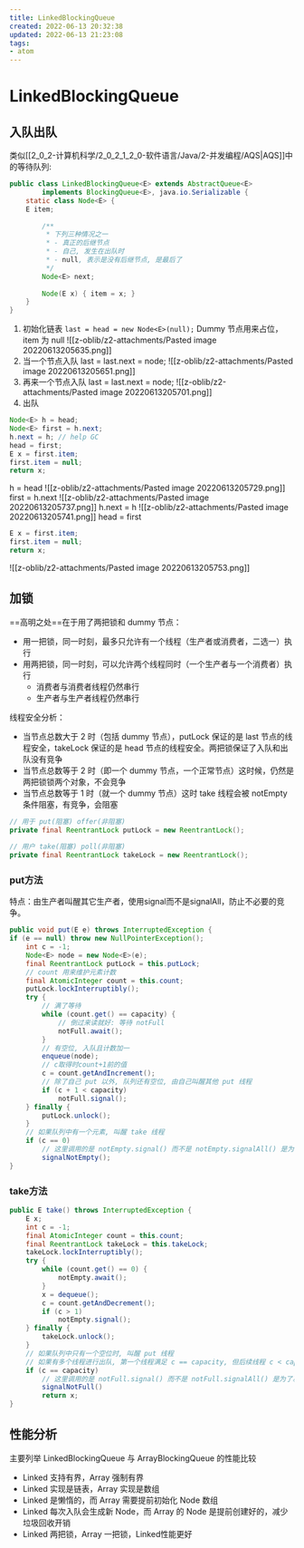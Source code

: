 ```yaml
---
title: LinkedBlockingQueue
created: 2022-06-13 20:32:38
updated: 2022-06-13 21:23:08
tags: 
- atom
---
```

# LinkedBlockingQueue

## 入队出队

类似[[2_0_2-计算机科学/2_0_2_1_2_0-软件语言/Java/2-并发编程/AQS|AQS]]中的等待队列:

```java
public class LinkedBlockingQueue<E> extends AbstractQueue<E>
        implements BlockingQueue<E>, java.io.Serializable {
    static class Node<E> {
    E item;
 
        /**
         * 下列三种情况之一
         * - 真正的后继节点
         * - 自己, 发生在出队时
         * - null, 表示是没有后继节点, 是最后了
         */
        Node<E> next;
 
        Node(E x) { item = x; }
    }
}
```

1. 初始化链表 `last = head = new Node<E>(null);` Dummy 节点用来占位，item 为 null
![[z-oblib/z2-attachments/Pasted image 20220613205635.png]]
2. 当一个节点入队 last = last.next = node;
![[z-oblib/z2-attachments/Pasted image 20220613205651.png]]
3. 再来一个节点入队 last = last.next = node;
![[z-oblib/z2-attachments/Pasted image 20220613205701.png]]
4. 出队
```java
Node<E> h = head;
Node<E> first = h.next;
h.next = h; // help GC
head = first;
E x = first.item;
first.item = null;
return x;
```
h = head
![[z-oblib/z2-attachments/Pasted image 20220613205729.png]]
first = h.next
![[z-oblib/z2-attachments/Pasted image 20220613205737.png]]
h.next = h
![[z-oblib/z2-attachments/Pasted image 20220613205741.png]]
head = first
```java
E x = first.item;
first.item = null;
return x;
```
![[z-oblib/z2-attachments/Pasted image 20220613205753.png]]

## 加锁

==高明之处==在于用了两把锁和 dummy 节点：
- 用一把锁，同一时刻，最多只允许有一个线程（生产者或消费者，二选一）执行
- 用两把锁，同一时刻，可以允许两个线程同时（一个生产者与一个消费者）执行
	- 消费者与消费者线程仍然串行
	- 生产者与生产者线程仍然串行

线程安全分析：
- 当节点总数大于 2 时（包括 dummy 节点），putLock 保证的是 last 节点的线程安全，takeLock 保证的是 head 节点的线程安全。两把锁保证了入队和出队没有竞争
- 当节点总数等于 2 时（即一个 dummy 节点，一个正常节点）这时候，仍然是两把锁锁两个对象，不会竞争
- 当节点总数等于 1 时（就一个 dummy 节点）这时 take 线程会被 notEmpty 条件阻塞，有竞争，会阻塞

```java
// 用于 put(阻塞) offer(非阻塞)
private final ReentrantLock putLock = new ReentrantLock();
 
// 用户 take(阻塞) poll(非阻塞)
private final ReentrantLock takeLock = new ReentrantLock();
```

### put方法

特点：由生产者叫醒其它生产者，使用signal而不是signalAll，防止不必要的竞争。

```java
public void put(E e) throws InterruptedException {
if (e == null) throw new NullPointerException();
    int c = -1;
    Node<E> node = new Node<E>(e);
    final ReentrantLock putLock = this.putLock;
    // count 用来维护元素计数
    final AtomicInteger count = this.count;
    putLock.lockInterruptibly();
    try {
        // 满了等待
        while (count.get() == capacity) {
            // 倒过来读就好: 等待 notFull
            notFull.await();
        }
        // 有空位, 入队且计数加一
        enqueue(node);
        // c取得时count+1前的值
        c = count.getAndIncrement();  
        // 除了自己 put 以外, 队列还有空位, 由自己叫醒其他 put 线程
        if (c + 1 < capacity)
            notFull.signal();
    } finally {
        putLock.unlock();
    }
    // 如果队列中有一个元素, 叫醒 take 线程
    if (c == 0)
        // 这里调用的是 notEmpty.signal() 而不是 notEmpty.signalAll() 是为了减少竞争
        signalNotEmpty();
}
```

### take方法

```java
public E take() throws InterruptedException {
    E x;
    int c = -1;
    final AtomicInteger count = this.count;
    final ReentrantLock takeLock = this.takeLock;
    takeLock.lockInterruptibly();
    try {
        while (count.get() == 0) {
            notEmpty.await();
        }
        x = dequeue();
        c = count.getAndDecrement();
        if (c > 1)
            notEmpty.signal();
    } finally {
        takeLock.unlock();
    }
    // 如果队列中只有一个空位时, 叫醒 put 线程
    // 如果有多个线程进行出队, 第一个线程满足 c == capacity, 但后续线程 c < capacity
    if (c == capacity)
        // 这里调用的是 notFull.signal() 而不是 notFull.signalAll() 是为了减少竞争
        signalNotFull()
        return x;
}
```

## 性能分析

主要列举 LinkedBlockingQueue 与 ArrayBlockingQueue 的性能比较
- Linked 支持有界，Array 强制有界
- Linked 实现是链表，Array 实现是数组
- Linked 是懒惰的，而 Array 需要提前初始化 Node 数组
- Linked 每次入队会生成新 Node，而 Array 的 Node 是提前创建好的，减少垃圾回收开销
- Linked 两把锁，Array 一把锁，Linked性能更好